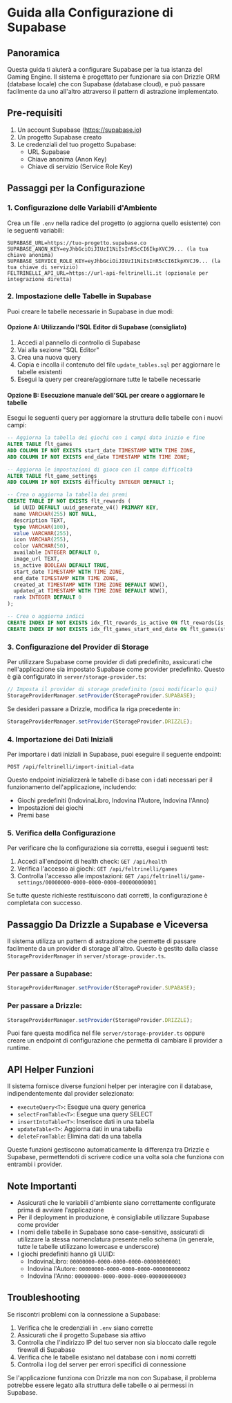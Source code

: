 # Guida alla Configurazione di Supabase

## Panoramica

Questa guida ti aiuterà a configurare Supabase per la tua istanza del Gaming Engine. Il sistema è progettato per funzionare sia con Drizzle ORM (database locale) che con Supabase (database cloud), e può passare facilmente da uno all'altro attraverso il pattern di astrazione implementato.

## Pre-requisiti

1. Un account Supabase (https://supabase.io)
2. Un progetto Supabase creato
3. Le credenziali del tuo progetto Supabase:
   - URL Supabase
   - Chiave anonima (Anon Key)
   - Chiave di servizio (Service Role Key)

## Passaggi per la Configurazione

### 1. Configurazione delle Variabili d'Ambiente

Crea un file `.env` nella radice del progetto (o aggiorna quello esistente) con le seguenti variabili:

```
SUPABASE_URL=https://tuo-progetto.supabase.co
SUPABASE_ANON_KEY=eyJhbGciOiJIUzI1NiIsInR5cCI6IkpXVCJ9... (la tua chiave anonima)
SUPABASE_SERVICE_ROLE_KEY=eyJhbGciOiJIUzI1NiIsInR5cCI6IkpXVCJ9... (la tua chiave di servizio)
FELTRINELLI_API_URL=https://url-api-feltrinelli.it (opzionale per integrazione diretta)
```

### 2. Impostazione delle Tabelle in Supabase

Puoi creare le tabelle necessarie in Supabase in due modi:

#### Opzione A: Utilizzando l'SQL Editor di Supabase (consigliato)

1. Accedi al pannello di controllo di Supabase
2. Vai alla sezione "SQL Editor"
3. Crea una nuova query
4. Copia e incolla il contenuto del file `update_tables.sql` per aggiornare le tabelle esistenti
5. Esegui la query per creare/aggiornare tutte le tabelle necessarie

#### Opzione B: Esecuzione manuale dell'SQL per creare o aggiornare le tabelle

Esegui le seguenti query per aggiornare la struttura delle tabelle con i nuovi campi:

```sql
-- Aggiorna la tabella dei giochi con i campi data inizio e fine
ALTER TABLE flt_games
ADD COLUMN IF NOT EXISTS start_date TIMESTAMP WITH TIME ZONE,
ADD COLUMN IF NOT EXISTS end_date TIMESTAMP WITH TIME ZONE;

-- Aggiorna le impostazioni di gioco con il campo difficoltà
ALTER TABLE flt_game_settings
ADD COLUMN IF NOT EXISTS difficulty INTEGER DEFAULT 1;

-- Crea o aggiorna la tabella dei premi
CREATE TABLE IF NOT EXISTS flt_rewards (
  id UUID DEFAULT uuid_generate_v4() PRIMARY KEY,
  name VARCHAR(255) NOT NULL,
  description TEXT,
  type VARCHAR(100),
  value VARCHAR(255),
  icon VARCHAR(255),
  color VARCHAR(50),
  available INTEGER DEFAULT 0,
  image_url TEXT,
  is_active BOOLEAN DEFAULT TRUE,
  start_date TIMESTAMP WITH TIME ZONE,
  end_date TIMESTAMP WITH TIME ZONE,
  created_at TIMESTAMP WITH TIME ZONE DEFAULT NOW(),
  updated_at TIMESTAMP WITH TIME ZONE DEFAULT NOW(),
  rank INTEGER DEFAULT 0
);

-- Crea o aggiorna indici
CREATE INDEX IF NOT EXISTS idx_flt_rewards_is_active ON flt_rewards(is_active);
CREATE INDEX IF NOT EXISTS idx_flt_games_start_end_date ON flt_games(start_date, end_date);
```

### 3. Configurazione del Provider di Storage

Per utilizzare Supabase come provider di dati predefinito, assicurati che nell'applicazione sia impostato Supabase come provider predefinito. Questo è già configurato in `server/storage-provider.ts`:

```typescript
// Imposta il provider di storage predefinito (puoi modificarlo qui)
StorageProviderManager.setProvider(StorageProvider.SUPABASE);
```

Se desideri passare a Drizzle, modifica la riga precedente in:

```typescript
StorageProviderManager.setProvider(StorageProvider.DRIZZLE);
```

### 4. Importazione dei Dati Iniziali

Per importare i dati iniziali in Supabase, puoi eseguire il seguente endpoint:

```
POST /api/feltrinelli/import-initial-data
```

Questo endpoint inizializzerà le tabelle di base con i dati necessari per il funzionamento dell'applicazione, includendo:

- Giochi predefiniti (IndovinaLibro, Indovina l'Autore, Indovina l'Anno)
- Impostazioni dei giochi
- Premi base

### 5. Verifica della Configurazione

Per verificare che la configurazione sia corretta, esegui i seguenti test:

1. Accedi all'endpoint di health check: `GET /api/health`
2. Verifica l'accesso ai giochi: `GET /api/feltrinelli/games`
3. Controlla l'accesso alle impostazioni: `GET /api/feltrinelli/game-settings/00000000-0000-0000-0000-000000000001`

Se tutte queste richieste restituiscono dati corretti, la configurazione è completata con successo.

## Passaggio Da Drizzle a Supabase e Viceversa

Il sistema utilizza un pattern di astrazione che permette di passare facilmente da un provider di storage all'altro. Questo è gestito dalla classe `StorageProviderManager` in `server/storage-provider.ts`.

### Per passare a Supabase:

```typescript
StorageProviderManager.setProvider(StorageProvider.SUPABASE);
```

### Per passare a Drizzle:

```typescript
StorageProviderManager.setProvider(StorageProvider.DRIZZLE);
```

Puoi fare questa modifica nel file `server/storage-provider.ts` oppure creare un endpoint di configurazione che permetta di cambiare il provider a runtime.

## API Helper Funzioni

Il sistema fornisce diverse funzioni helper per interagire con il database, indipendentemente dal provider selezionato:

- `executeQuery<T>`: Esegue una query generica
- `selectFromTable<T>`: Esegue una query SELECT
- `insertIntoTable<T>`: Inserisce dati in una tabella
- `updateTable<T>`: Aggiorna dati in una tabella
- `deleteFromTable`: Elimina dati da una tabella

Queste funzioni gestiscono automaticamente la differenza tra Drizzle e Supabase, permettendoti di scrivere codice una volta sola che funziona con entrambi i provider.

## Note Importanti

- Assicurati che le variabili d'ambiente siano correttamente configurate prima di avviare l'applicazione
- Per il deployment in produzione, è consigliabile utilizzare Supabase come provider
- I nomi delle tabelle in Supabase sono case-sensitive, assicurati di utilizzare la stessa nomenclatura presente nello schema (in generale, tutte le tabelle utilizzano lowercase e underscore)
- I giochi predefiniti hanno gli UUID: 
  - IndovinaLibro: `00000000-0000-0000-0000-000000000001`
  - Indovina l'Autore: `00000000-0000-0000-0000-000000000002`
  - Indovina l'Anno: `00000000-0000-0000-0000-000000000003`

## Troubleshooting

Se riscontri problemi con la connessione a Supabase:

1. Verifica che le credenziali in `.env` siano corrette
2. Assicurati che il progetto Supabase sia attivo
3. Controlla che l'indirizzo IP del tuo server non sia bloccato dalle regole firewall di Supabase
4. Verifica che le tabelle esistano nel database con i nomi corretti
5. Controlla i log del server per errori specifici di connessione

Se l'applicazione funziona con Drizzle ma non con Supabase, il problema potrebbe essere legato alla struttura delle tabelle o ai permessi in Supabase.